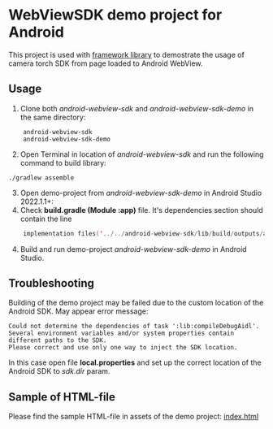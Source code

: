 # WebViewSDK demo project for Android

This project is used with [framework library](https://github.com/Transported-Labs/android-webview-sdk) to demostrate the usage of camera torch SDK from page loaded to Android WebView.

## Usage
1. Clone both _android-webview-sdk_ and _android-webview-sdk-demo_ in the same directory:
```
    android-webview-sdk
    android-webview-sdk-demo
```
2. Open Terminal in location of _android-webview-sdk_ and run the following command to build library:
```
./gradlew assemble
```
3. Open demo-project from _android-webview-sdk-demo_ in Android Studio 2022.1.1+:
4. Check **build.gradle (Module :app)** file. It's dependencies section should contain the line
```kotlin
    implementation files('../../android-webview-sdk/lib/build/outputs/aar/lib-debug.aar')
```
4. Build and run demo-project _android-webview-sdk-demo_ in Android Studio.

## Troubleshooting
Building of the demo project may be failed due to the custom location of the Android SDK. May appear error message:
```
Could not determine the dependencies of task ':lib:compileDebugAidl'.
Several environment variables and/or system properties contain different paths to the SDK.
Please correct and use only one way to inject the SDK location.
```
In this case open file **local.properties** and set up the correct location of the Android SDK to _sdk.dir_ param.

## Sample of HTML-file
Please find the sample HTML-file in assets of the demo project: [index.html](https://github.com/Transported-Labs/android-webview-sdk-demo/blob/main/app/src/main/assets/index.html)
